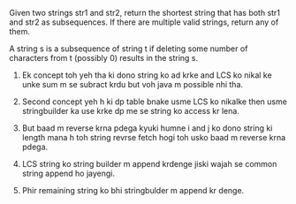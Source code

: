 Given two strings str1 and str2, return the shortest string that has both str1 and str2 as subsequences. If there are multiple valid strings, return any of them.

A string s is a subsequence of string t if deleting some number of characters from t (possibly 0) results in the string s.

<!-- Approach -->

1. Ek concept toh yeh tha ki dono string ko ad krke and LCS ko nikal ke unke sum m se subract krdu but voh java m possible nhi tha.

2. Second concept yeh h ki dp table bnake usme LCS ko nikalke then usme stringbuilder ka use krke dp me se string ko access kr lena.

3. But baad m reverse krna pdega kyuki humne i and j ko dono string ki length mana h toh string revrse fetch hogi toh usko baad m reverse krna pdega.

4. LCS string ko string builder m append krdenge jiski wajah se common string append ho jayengi.

5. Phir remaining string ko bhi stringbulder m append kr denge.
